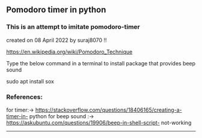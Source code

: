 ## Pomodoro timer in python
### This is an attempt to imitate pomodoro-timer
 created on 08 April 2022 by suraj8070 !!

 https://en.wikipedia.org/wiki/Pomodoro_Technique 

 Type the below command in a terminal 
 to install package that provides beep sound

 sudo apt install sox

### References:
 for timer:-> https://stackoverflow.com/questions/18406165/creating-a-timer-in-
python 
 for beep sound :-> https://askubuntu.com/questions/19906/beep-in-shell-script-
not-working
______________________________________________



